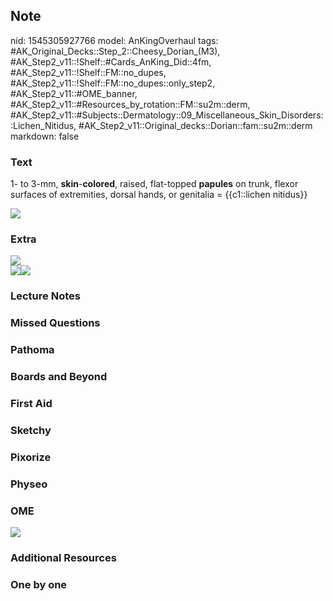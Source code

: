 ## Note
nid: 1545305927766
model: AnKingOverhaul
tags: #AK_Original_Decks::Step_2::Cheesy_Dorian_(M3), #AK_Step2_v11::!Shelf::#Cards_AnKing_Did::4fm, #AK_Step2_v11::!Shelf::FM::no_dupes, #AK_Step2_v11::!Shelf::FM::no_dupes::only_step2, #AK_Step2_v11::#OME_banner, #AK_Step2_v11::#Resources_by_rotation::FM::su2m::derm, #AK_Step2_v11::#Subjects::Dermatology::09_Miscellaneous_Skin_Disorders::Lichen_Nitidus, #AK_Step2_v11::Original_decks::Dorian::fam::su2m::derm
markdown: false

### Text
1- to 3-mm, <b>skin</b>-<b>colored</b>, raised, flat-topped
<b>papules</b> on trunk, flexor surfaces of extremities, dorsal
hands, or genitalia = {{c1::lichen nitidus}}
<div>
  <div><img src=
  "ds00721_im02460_r7_mcdc7_lichennitidusthu_jpg.jpg"></div>
</div>

### Extra
<div>
  <i><img src="paste-8015757594066945.jpg"></i>
</div>
<div>
  <div>
    <i><img src="liquen20nitido05_DW_600_450_70.jpg"><img src=
    "lichen-nitidus-penis.jpg"></i>
  </div>
</div>

### Lecture Notes


### Missed Questions


### Pathoma


### Boards and Beyond


### First Aid


### Sketchy


### Pixorize


### Physeo


### OME
<div class="ome-widget">
  <a href="https://onlinemeded.org?ref=anki"><img src=
  "_OME_AnkiFlashcards_General_3.png"></a>
</div>

### Additional Resources


### One by one

